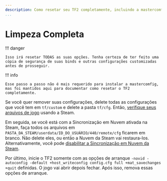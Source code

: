 ```yaml
---
description: Como resetar seu TF2 completamente, incluindo a mastercomfig e outras configurações.
...
```


# Limpeza Completa

!!! danger

    Isso irá resetar TODAS as suas opções. Tenha certeza de ter feito uma cópia de segurança de suas binds e outras configurações customizadas antes de prosseguir.

!!! info

    Esse passo a passo não é mais requerido para instalar a mastercomfig, mas foi mantidos aqui para documentar como resetar o TF2 completamente.

Se você quer remover suas configurações, delete todas as configurações que você tem em `tf/custom` e delete a pasta `tf/cfg`.
Então, [verifique seus arquivos de jogo](https://help.steampowered.com/pt/faqs/view/0C48-FCBD-DA71-93EB)
usando a Steam.

Em seguida, se você está com a Sincronização em Nuvem ativada na Steam, faça todos os arquivos em
`PASTA_DA_STEAM/userdata/ID_DO_USUÁRIO/440/remote/cfg` ficarem em branco. Não delete eles, ou então a Nuvem da Steam vai restaura-los. Alternativamente, você pode [disabilitar a Sincronização em Nuvem da Steam](https://help.steampowered.com/pt/faqs/view/68D2-35AB-09A9-7678#enabling).

Por último, inicie o TF2 somente com as opções de arranque
`-novid -autoconfig -default +host_writeconfig config.cfg full +mat_savechanges +quit` definidas. O jogo vai abrir depois fechar. Após isso, remova essas opções de arranque.
